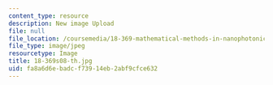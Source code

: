 ```yaml
---
content_type: resource
description: New image Upload
file: null
file_location: /coursemedia/18-369-mathematical-methods-in-nanophotonics-spring-2008/fa8a6d6ebadcf73914eb2abf9cfce632_18-369s08-th.jpg
file_type: image/jpeg
resourcetype: Image
title: 18-369s08-th.jpg
uid: fa8a6d6e-badc-f739-14eb-2abf9cfce632
---
```

